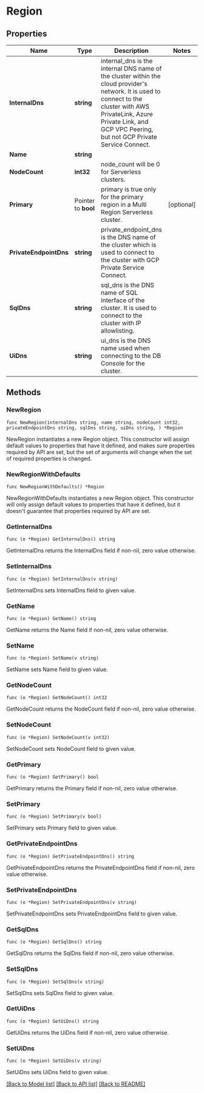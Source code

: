 # Region

## Properties

Name | Type | Description | Notes
------------ | ------------- | ------------- | -------------
**InternalDns** | **string** | internal_dns is the internal DNS name of the cluster within the cloud provider&#39;s network. It is used to connect to the cluster with AWS PrivateLink, Azure Private Link, and GCP VPC Peering, but not GCP Private Service Connect. | 
**Name** | **string** |  | 
**NodeCount** | **int32** | node_count will be 0 for Serverless clusters. | 
**Primary** | Pointer to **bool** | primary is true only for the primary region in a Multi Region Serverless cluster. | [optional] 
**PrivateEndpointDns** | **string** | private_endpoint_dns is the DNS name of the cluster which is used to connect to the cluster with GCP Private Service Connect. | 
**SqlDns** | **string** | sql_dns is the DNS name of SQL interface of the cluster. It is used to connect to the cluster with IP allowlisting. | 
**UiDns** | **string** | ui_dns is the DNS name used when connecting to the DB Console for the cluster. | 

## Methods

### NewRegion

`func NewRegion(internalDns string, name string, nodeCount int32, privateEndpointDns string, sqlDns string, uiDns string, ) *Region`

NewRegion instantiates a new Region object.
This constructor will assign default values to properties that have it defined,
and makes sure properties required by API are set, but the set of arguments
will change when the set of required properties is changed.

### NewRegionWithDefaults

`func NewRegionWithDefaults() *Region`

NewRegionWithDefaults instantiates a new Region object.
This constructor will only assign default values to properties that have it defined,
but it doesn't guarantee that properties required by API are set.

### GetInternalDns

`func (o *Region) GetInternalDns() string`

GetInternalDns returns the InternalDns field if non-nil, zero value otherwise.

### SetInternalDns

`func (o *Region) SetInternalDns(v string)`

SetInternalDns sets InternalDns field to given value.

### GetName

`func (o *Region) GetName() string`

GetName returns the Name field if non-nil, zero value otherwise.

### SetName

`func (o *Region) SetName(v string)`

SetName sets Name field to given value.

### GetNodeCount

`func (o *Region) GetNodeCount() int32`

GetNodeCount returns the NodeCount field if non-nil, zero value otherwise.

### SetNodeCount

`func (o *Region) SetNodeCount(v int32)`

SetNodeCount sets NodeCount field to given value.

### GetPrimary

`func (o *Region) GetPrimary() bool`

GetPrimary returns the Primary field if non-nil, zero value otherwise.

### SetPrimary

`func (o *Region) SetPrimary(v bool)`

SetPrimary sets Primary field to given value.

### GetPrivateEndpointDns

`func (o *Region) GetPrivateEndpointDns() string`

GetPrivateEndpointDns returns the PrivateEndpointDns field if non-nil, zero value otherwise.

### SetPrivateEndpointDns

`func (o *Region) SetPrivateEndpointDns(v string)`

SetPrivateEndpointDns sets PrivateEndpointDns field to given value.

### GetSqlDns

`func (o *Region) GetSqlDns() string`

GetSqlDns returns the SqlDns field if non-nil, zero value otherwise.

### SetSqlDns

`func (o *Region) SetSqlDns(v string)`

SetSqlDns sets SqlDns field to given value.

### GetUiDns

`func (o *Region) GetUiDns() string`

GetUiDns returns the UiDns field if non-nil, zero value otherwise.

### SetUiDns

`func (o *Region) SetUiDns(v string)`

SetUiDns sets UiDns field to given value.


[[Back to Model list]](../README.md#documentation-for-models) [[Back to API list]](../README.md#documentation-for-api-endpoints) [[Back to README]](../README.md)


